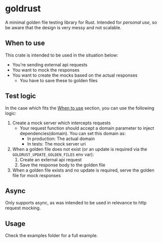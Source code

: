 # goldrust

A minimal golden file testing library for Rust. Intended for _personal use_,
so be aware that the design is very messy and not scalable.

## When to use

This crate is intended to be used in the situation below:

- You're sending external api requests
- You want to mock the responses
- You want to create the mocks based on the actual responses
    - You have to save these to golden files

## Test logic

In the case which fits the [When to use](#when-to-use) section, you can use the following logic:

1. Create a mock server which intercepts requests
    - Your request function should accept a domain parameter to inject dependencies(domain).
      You can set this domain as:
        - In production: The actual domain
        - In tests: The mock server uri
2. When a golden file does not exist (or an update is required via the `GOLDRUST_UPDATE_GOLDEN_FILES` env var):
    1. Create an external api request
    2. Save the response body to the golden file
3. When a golden file exists and no update is required, serve the golden file for mock responses

## Async

Only supports async, as was intended to be used in relevance to http request mocking.

## Usage

Check the examples folder for a full example.